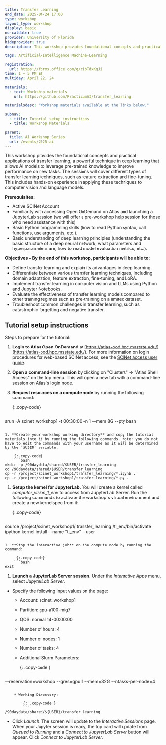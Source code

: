 ```yaml
---
title: Transfer Learning
end_date: 2025-04-24 17:00
type: workshop
layout_type: workshop
display: basic
no-caldate: true
provider: University of Florida
hideprovider: true
description: This workshop provides foundational concepts and practical applications of transfer learning

tags: Artificial-Intelligence Machine-Learning

registration: 
  url: https://forms.office.com/g/c1bTdxKqJi
time: 1 – 5 PM ET
multiday: April 22, 24

materials:
  - text: Workshop materials
    url: https://github.com/PracticumAI/transfer_learning

materialsdesc: "Workshop materials available at the links below."

subnav:
  - title: Tutorial setup instructions
  - title: Workshop Materials

parent: 
  title: AI Workshop Series
  url: /events/2025-ai
---
```


This workshop provides the foundational concepts and practical applications of transfer learning, a powerful technique in deep learning that allows AI models to leverage pre-trained knowledge to improve performance on new tasks. The sessions will cover different types of transfer learning techniques, such as feature extraction and fine-tuning. This includes hands-on experience in applying these techniques to computer vision and language models. <!--excerpt-->

**Prerequisites:**
* Active SCINet Account
* Familiarity with accessing Open OnDemand on Atlas and launching a JupyterLab session (we will offer a pre-workshop help session for those who need assistance with this)
* Basic Python programming skills (how to read Python syntax, call functions, use arguments, etc.). 
* Basic understanding of deep learning principles (understanding the basic structure of a deep neural network, what parameters and hyperparameters are, how to read model evaluation metrics, etc.). 

**Objectives – By the end of this workshop, participants will be able to:**
* Define transfer learning and explain its advantages in deep learning. 
* Differentiate between various transfer learning techniques, including domain adaptation, feature extraction, fine-tuning, and LoRA. 
* Implement transfer learning in computer vision and LLMs using Python and Jupyter Notebooks. 
* Evaluate the effectiveness of transfer learning models compared to other training regimes such as pre-training on a limited dataset. 
* Troubleshoot common challenges in transfer learning, such as catastrophic forgetting and negative transfer.


## Tutorial setup instructions

Steps to prepare for the tutorial:

1. **Login to Atlas Open OnDemand** at [https://atlas-ood.hpc.msstate.edu/](https://atlas-ood.hpc.msstate.edu/). For more information on login procedures for web-based SCINet access, see the [SCINet access user guide]({{site.baseurl}}/guides/access/web-based-login).
1. **Open a command-line session** by clicking on "Clusters" -> "Atlas Shell Access" on the top menu. This will open a new tab with a command-line session on Atlas's login node.
1. **Request resources on a compute node** by running the following command:  
 
    {:.copy-code}
    ```bash
srun -A scinet_workshop1 -t 00:30:00 -n 1 --mem 8G --pty bash
```

1. **Create your workshop working directory** and copy the tutorial materials into it by running the following commands. Note: you do not have to edit the commands with your username as it will be determined by the `$USER` variable.  

    {:.copy-code} 
    ```bash
mkdir -p /90daydata/shared/$USER/transfer_learning
cd /90daydata/shared/$USER/transfer_learning
cp -r /project/scinet_workshop1/transfer_learning/*.ipynb .
cp -r /project/scinet_workshop1/transfer_learning/*.py .
``` 

1. **Setup the kernel for JupyterLab.** You will create a kernel called *computer_vision_1_env* to access from JupyterLab Server. Run the following commands to activate the workshop's virtual environment and create a new kernelspec from it: 

    {:.copy-code} 
    ```bash
source /project/scinet_workshop1/ transfer_learning /tl_env/bin/activate
ipython kernel install --name "tl_env" --user
``` 

1. **Stop the interactive job** on the compute node by running the command:

     {:.copy-code} 
    ```bash
exit
``` 

1. **Launch a JupyterLab Server session.** Under the *Interactive Apps* menu, select *JupyterLab Server*.
  * Specify the following input values on the page:
      * Account: scinet_workshop1
      * Partition: gpu-a100-mig7
      * QOS: normal 14-00:00:00
      * Number of hours: 4
      * Number of nodes: 1
      * Number of tasks: 4
      * Additional Slurm Parameters:
  
          {: .copy-code } 
          ``` 
--reservation=workshop --gres=gpu:1 --mem=32G --ntasks-per-node=4
```

    * Working Directory:  

        {: .copy-code } 
        ``` 
/90daydata/shared/${USER}/transfer_learning
``` 

  * Click *Launch*. The screen will update to the *Interactive Sessions* page. When your Jupyter session is ready, the top card will update from *Queued* to *Running* and a *Connect to JupyterLab Server* button will appear. Click *Connect to JupyterLab Server*. 
